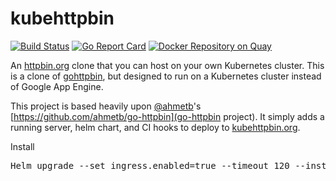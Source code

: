 # kubehttpbin

[![Build Status](https://travis-ci.org/arschles/kubehttpbin.svg?branch=master)](https://travis-ci.org/arschles/kubehttpbin)
[![Go Report Card](http://goreportcard.com/badge/arschles/kubehttpbin)](http://goreportcard.com/report/arschles/kubehttpbin) [![Docker Repository on Quay](https://quay.io/repository/arschles/kubehttpbin/status "Docker Repository on Quay")](https://quay.io/repository/arschles/kubehttpbin)

An [httpbin.org](http://httpbin.org) clone that you can host on your own Kubernetes cluster. This is a clone of [gohttpbin](https://github.com/arschles/gohttpbin), but designed to run on a Kubernetes cluster instead of Google App Engine.

This project is based heavily upon [@ahmetb](https://github.com/ahmetb)'s
[https://github.com/ahmetb/go-httpbin](go-httpbin project). It simply adds a running server,
helm chart, and CI hooks to deploy to [kubehttpbin.org](http://kubehttpbin.org).

Install

<pre>
Helm upgrade --set ingress.enabled=true --timeout 120 --install httpbin .
</pre>

